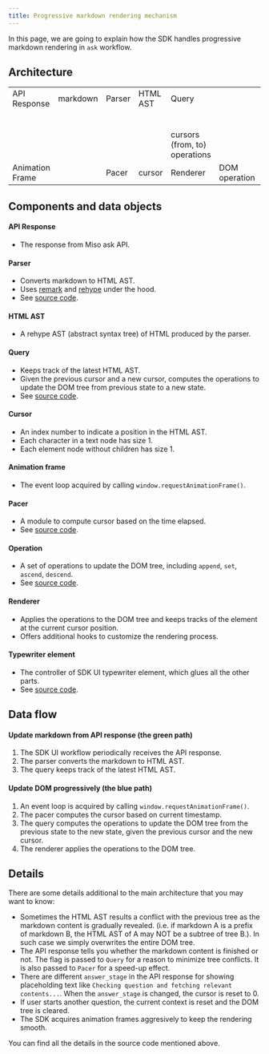 ```yaml
---
title: Progressive markdown rendering mechanism
---
```


In this page, we are going to explain how the SDK handles progressive markdown rendering in `ask` workflow.

## Architecture

<table class="miso-diagram">
  <tr>
    <td>
      <div class="box">
        API Response
      </div>
    </td>
    <td>
      <div style="min-width: 36px;"></div>
      <span class="line hor green"></span>
      <span class="arrow right green"></span>
      <div class="label top">markdown</div>
    </td>
    <td>
      <div class="box">
        Parser
      </div>
    </td>
    <td>
      <div style="min-width: 36px;"></div>
      <span class="line hor green"></span>
      <span class="arrow right green"></span>
      <div class="label top">HTML AST</div>
    </td>
    <td>
      <div class="box">
        Query
      </div>
    </td>
  </tr>
  <tr>
    <td></td>
    <td></td>
    <td></td>
    <td></td>
    <td>
      <div style="min-height: 36px;"></div>
      <span class="line ver blue" style="left: 35%;"></span>
      <span class="arrow top blue" style="left: 35%;"></span>
      <div class="label left" style="left: 35%; white-space: nowrap;">cursors<br>(from, to)</div>
      <span class="line ver blue" style="left: 65%;"></span>
      <span class="arrow bottom blue" style="left: 65%;"></span>
      <div class="label right" style="left: 65%;">operations</div>
    </td>
  </tr>
  <tr>
    <td>
      <div class="box">
        Animation Frame
      </div>
    </td>
    <td>
      <div style="min-width: 36px;"></div>
      <span class="line hor blue"></span>
      <span class="arrow right blue"></span>
    </td>
    <td>
      <div class="box">
        Pacer
      </div>
    </td>
    <td>
      <div style="min-width: 36px;"></div>
      <span class="line hor blue"></span>
      <span class="arrow right blue"></span>
      <div class="label top">cursor</div>
    </td>
    <td>
      <div class="box">
        Renderer
      </div>
    </td>
    <td>
      <div style="min-width: 36px;"></div>
      <span class="line hor blue"></span>
      <span class="arrow right blue"></span>
      <div class="label top">DOM operation</div>
    </td>
    <td>
      <div class="box">
        DOM
      </div>
    </td>
  </tr>
</table>

## Components and data objects

#### API Response
* The response from Miso ask API.

#### Parser
* Converts markdown to HTML AST.
* Uses [remark](https://remark.js.org/) and [rehype](https://github.com/rehypejs/rehype) under the hood.
* See [source code](https://github.com/MisoAI/miso-client-js-sdk/blob/main/packages/progressive-markdown/src/parser.js).

#### HTML AST
* A rehype AST (abstract syntax tree) of HTML produced by the parser.

#### Query
* Keeps track of the latest HTML AST.
* Given the previous cursor and a new cursor, computes the operations to update the DOM tree from previous state to a new state.
* See [source code](https://github.com/MisoAI/miso-client-js-sdk/blob/main/packages/progressive-markdown/src/query.js).

#### Cursor
* An index number to indicate a position in the HTML AST.
* Each character in a text node has size 1.
* Each element node without children has size 1.

#### Animation frame
* The event loop acquired by calling `window.requestAnimationFrame()`.

#### Pacer
* A module to compute cursor based on the time elapsed.
* See [source code](https://github.com/MisoAI/miso-client-js-sdk/blob/main/packages/client-sdk-ui/src/layout/text/typewriter/progress.js).

#### Operation
* A set of operations to update the DOM tree, including `append`, `set`, `ascend`, `descend`.
* See [source code](https://github.com/MisoAI/miso-client-js-sdk/blob/main/packages/progressive-markdown/src/model/operation.js).

#### Renderer
* Applies the operations to the DOM tree and keeps tracks of the element at the current cursor position.
* Offers additional hooks to customize the rendering process.

#### Typewriter element
* The controller of SDK UI typewriter element, which glues all the other parts.
* See [source code](https://github.com/MisoAI/miso-client-js-sdk/tree/main/packages/client-sdk-ui/src/layout/text/typewriter/index.js).

## Data flow

#### Update markdown from API response (the green path)

1. The SDK UI workflow periodically receives the API response.
1. The parser converts the markdown to HTML AST.
1. The query keeps track of the latest HTML AST.

#### Update DOM progressively (the blue path)

1. An event loop is acquired by calling `window.requestAnimationFrame()`.
1. The pacer computes the cursor based on current timestamp.
1. The query computes the operations to update the DOM tree from the previous state to the new state, given the previous cursor and the new cursor.
1. The renderer applies the operations to the DOM tree.

## Details

There are some details additional to the main architecture that you may want to know:

* Sometimes the HTML AST results a conflict with the previous tree as the markdown content is gradually revealed. (i.e. if markdown A is a prefix of markdown B, the HTML AST of A may NOT be a subtree of tree B.). In such case we simply overwrites the entire DOM tree.
* The API response tells you whether the markdown content is finished or not. The flag is passed to `Query` for a reason to minimize tree conflicts. It is also passed to `Pacer` for a speed-up effect.
* There are different `answer_stage` in the API response for showing placeholding text like `Checking question and fetching relevant contents...`. When the `answer_stage` is changed, the cursor is reset to 0.
* If user starts another question, the current context is reset and the DOM tree is cleared.
* The SDK acquires animation frames aggresively to keep the rendering smooth.

You can find all the details in the source code mentioned above.
